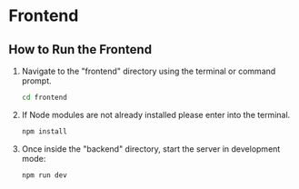 # Frontend

## How to Run the Frontend

1. Navigate to the "frontend" directory using the terminal or command prompt.
   
    ```bash
    cd frontend
    ```

2. If Node modules are not already installed please enter into the terminal.

    ```bash
    npm install
    ```

3. Once inside the "backend" directory, start the server in development mode:

    ```bash
    npm run dev
    ```